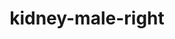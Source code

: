 ---
title: kidney-male-right
release_version: v1.0
hra_release_version:
  - v1.0
model_type: ref-organs
description: '[This reference organ](https://hubmapconsortium.github.io/ccf/pages/ccf-3d-reference-library.html) was created using data from the Visible Human Male, provided by the National Library of Medicine.'
creators:
  - 0000-0003-4066-7531
project_leads:
  - 0000-0002-3321-6137
creation_date: 2021-03-12T00:00:00
license: CC BY 4.0
publisher:  HuBMAP 
funder:  National Institutes of Health 
award_number:  OT2OD026671 
hubmap_id:  HBM693.RTRN.866 
datatable: VH_M_Kidney_Right.glb
doi: https://doi.org/10.48539/hbm693.rtrn.866
---